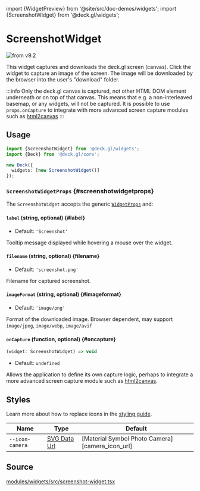 import {WidgetPreview} from '@site/src/doc-demos/widgets';
import {ScreenshotWidget} from '@deck.gl/widgets';

# ScreenshotWidget

<img src="https://img.shields.io/badge/from-v9.2-green.svg?style=flat-square" alt="from v9.2" />

This widget captures and downloads the deck.gl screen (canvas). Click the widget to capture an image of the screen. The image will be downloaded by the browser into the user's "download" folder.

:::info
Only the deck.gl canvas is captured, not other HTML DOM element underneath or on top of that canvas. This means that e.g. a non-interleaved basemap, or any widgets, will not be captured.
It is possible to use `props.onCapture` to integrate with more advanced screen capture modules such as [html2canvas](https://html2canvas.hertzen.com/)
:::

## Usage

<WidgetPreview cls={ScreenshotWidget}/>

```ts
import {ScreenshotWidget} from '@deck.gl/widgets';
import {Deck} from '@deck.gl/core';

new Deck({
  widgets: [new ScreenshotWidget()]
});
```

### `ScreenshotWidgetProps` {#screenshotwidgetprops}

The `ScreenshotWidget` accepts the generic [`WidgetProps`](../core/widget.md#widgetprops) and:

#### `label` (string, optional) {#label}

* Default: `'Screenshot'`

Tooltip message displayed while hovering a mouse over the widget.

#### `filename` (string, optional) {filename}

* Default: `'screenshot.png'`

Filename for captured screenshot.

#### `imageFormat` (string, optional) {#imageformat}

* Default: `'image/png'`

Format of the downloaded image. Browser dependent, may support `image/jpeg`, `image/webp`, `image/avif`

#### `onCapture` (function, optional) {#oncapture}

```ts
(widget: ScreenshotWidget) => void
```

* Default: `undefined`

Allows the application to define its own capture logic, perhaps to integrate a more advanced screen capture module such as [html2canvas](https://html2canvas.hertzen.com/).

## Styles

Learn more about how to replace icons in the [styling guide](/docs/api-reference/widgets/styling#replacing-icons).

| Name            | Type                     | Default                                         |
| --------------- | ------------------------ | ----------------------------------------------- |
| `--icon-camera` | [SVG Data Url][data_url] | [Material Symbol Photo Camera][camera_icon_url] |

[data_url]: https://developer.mozilla.org/en-US/docs/Web/CSS/url#using_a_data_url
[camera_icon_utl]: https://fonts.google.com/icons?selected=Material+Symbols+Outlined:photo_camera:FILL@0;wght@400;GRAD@0;opsz@24&icon.query=picture&icon.size=24&icon.color=%23000000

## Source

[modules/widgets/src/screenshot-widget.tsx](https://github.com/visgl/deck.gl/tree/master/modules/widgets/src/screenshot-widget.tsx)
